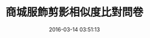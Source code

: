 ---
layout: inner
position: right
title: '商城服飾剪影相似度比對問卷'
date: '2016-03-14 03:51:13'
categories: development
project_role: code
tags: HTML CSS JavaScript PHP Webix R Python
featured_image: 'img/posts/cover-silhouette.jpg'
project_link: 'http://github.com/cslin0915/itSilhouetteCmp'
button_icon: 'github'
button_text: '查看專案'
website_link: 'http://mmnet.iis.sinica.edu.tw/~cslin/it_silhouette_cmp/index.phtml'
website_text: '瀏覽網站'
data_link: ''
data_text: '資料檢視'
lead_text: '對線上遊戲的各式商城物品，進行物品剪影的相似度比對。問卷中每回合會顯示兩件物品剪影，請您根據剪影外觀，判斷兩張物品外觀的相似程度。'
---